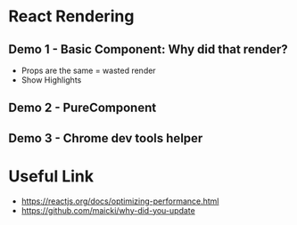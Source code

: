 # React Rendering

## Demo 1 - Basic Component: Why did that render?
- Props are the same = wasted render
- Show Highlights

## Demo 2 - PureComponent

## Demo 3 - Chrome dev tools helper

# Useful Link
- https://reactjs.org/docs/optimizing-performance.html
- https://github.com/maicki/why-did-you-update


